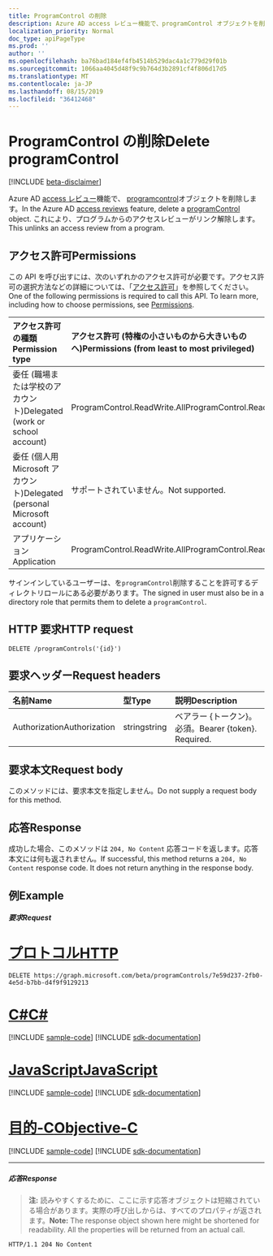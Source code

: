 ```yaml
---
title: ProgramControl の削除
description: Azure AD access レビュー機能で、programControl オブジェクトを削除します。  これにより、プログラムからのアクセスレビューがリンク解除します。
localization_priority: Normal
doc_type: apiPageType
ms.prod: ''
author: ''
ms.openlocfilehash: ba76bad184ef4fb4514b529dac4a1c779d29f01b
ms.sourcegitcommit: 1066aa4045d48f9c9b764d3b2891cf4f806d17d5
ms.translationtype: MT
ms.contentlocale: ja-JP
ms.lasthandoff: 08/15/2019
ms.locfileid: "36412468"
---
```

# <a name="delete-programcontrol"></a><span data-ttu-id="8bdeb-104">ProgramControl の削除</span><span class="sxs-lookup"><span data-stu-id="8bdeb-104">Delete programControl</span></span>

[!INCLUDE [beta-disclaimer](../../includes/beta-disclaimer.md)]

<span data-ttu-id="8bdeb-105">Azure AD [access レビュー](../resources/accessreviews-root.md)機能で、 [programcontrol](../resources/programcontrol.md)オブジェクトを削除します。</span><span class="sxs-lookup"><span data-stu-id="8bdeb-105">In the Azure AD [access reviews](../resources/accessreviews-root.md) feature, delete a [programControl](../resources/programcontrol.md) object.</span></span>  <span data-ttu-id="8bdeb-106">これにより、プログラムからのアクセスレビューがリンク解除します。</span><span class="sxs-lookup"><span data-stu-id="8bdeb-106">This unlinks an access review from a program.</span></span>
## <a name="permissions"></a><span data-ttu-id="8bdeb-107">アクセス許可</span><span class="sxs-lookup"><span data-stu-id="8bdeb-107">Permissions</span></span>
<span data-ttu-id="8bdeb-p103">この API を呼び出すには、次のいずれかのアクセス許可が必要です。アクセス許可の選択方法などの詳細については、「[アクセス許可](/graph/permissions-reference)」を参照してください。</span><span class="sxs-lookup"><span data-stu-id="8bdeb-p103">One of the following permissions is required to call this API. To learn more, including how to choose permissions, see [Permissions](/graph/permissions-reference).</span></span>

|<span data-ttu-id="8bdeb-110">アクセス許可の種類</span><span class="sxs-lookup"><span data-stu-id="8bdeb-110">Permission type</span></span>                        | <span data-ttu-id="8bdeb-111">アクセス許可 (特権の小さいものから大きいものへ)</span><span class="sxs-lookup"><span data-stu-id="8bdeb-111">Permissions (from least to most privileged)</span></span>              |
|:--------------------------------------|:---------------------------------------------------------|
|<span data-ttu-id="8bdeb-112">委任 (職場または学校のアカウント)</span><span class="sxs-lookup"><span data-stu-id="8bdeb-112">Delegated (work or school account)</span></span>     | <span data-ttu-id="8bdeb-113">ProgramControl.ReadWrite.All</span><span class="sxs-lookup"><span data-stu-id="8bdeb-113">ProgramControl.ReadWrite.All</span></span>   |
|<span data-ttu-id="8bdeb-114">委任 (個人用 Microsoft アカウント)</span><span class="sxs-lookup"><span data-stu-id="8bdeb-114">Delegated (personal Microsoft account)</span></span> | <span data-ttu-id="8bdeb-115">サポートされていません。</span><span class="sxs-lookup"><span data-stu-id="8bdeb-115">Not supported.</span></span> |
|<span data-ttu-id="8bdeb-116">アプリケーション</span><span class="sxs-lookup"><span data-stu-id="8bdeb-116">Application</span></span>                            | <span data-ttu-id="8bdeb-117">ProgramControl.ReadWrite.All</span><span class="sxs-lookup"><span data-stu-id="8bdeb-117">ProgramControl.ReadWrite.All</span></span>  |

<span data-ttu-id="8bdeb-118">サインインしているユーザーは、を`programControl`削除することを許可するディレクトリロールにある必要があります。</span><span class="sxs-lookup"><span data-stu-id="8bdeb-118">The signed in user must also be in a directory role that permits them to delete a `programControl`.</span></span>

## <a name="http-request"></a><span data-ttu-id="8bdeb-119">HTTP 要求</span><span class="sxs-lookup"><span data-stu-id="8bdeb-119">HTTP request</span></span>
<!-- { "blockType": "ignored" } -->
```http
DELETE /programControls('{id}')
```
## <a name="request-headers"></a><span data-ttu-id="8bdeb-120">要求ヘッダー</span><span class="sxs-lookup"><span data-stu-id="8bdeb-120">Request headers</span></span>
| <span data-ttu-id="8bdeb-121">名前</span><span class="sxs-lookup"><span data-stu-id="8bdeb-121">Name</span></span>         | <span data-ttu-id="8bdeb-122">型</span><span class="sxs-lookup"><span data-stu-id="8bdeb-122">Type</span></span>        | <span data-ttu-id="8bdeb-123">説明</span><span class="sxs-lookup"><span data-stu-id="8bdeb-123">Description</span></span> |
|:-------------|:------------|:------------|
| <span data-ttu-id="8bdeb-124">Authorization</span><span class="sxs-lookup"><span data-stu-id="8bdeb-124">Authorization</span></span> | <span data-ttu-id="8bdeb-125">string</span><span class="sxs-lookup"><span data-stu-id="8bdeb-125">string</span></span> | <span data-ttu-id="8bdeb-p104">ベアラー \{トークン\}。必須。</span><span class="sxs-lookup"><span data-stu-id="8bdeb-p104">Bearer \{token\}. Required.</span></span> |

## <a name="request-body"></a><span data-ttu-id="8bdeb-128">要求本文</span><span class="sxs-lookup"><span data-stu-id="8bdeb-128">Request body</span></span>
<span data-ttu-id="8bdeb-129">このメソッドには、要求本文を指定しません。</span><span class="sxs-lookup"><span data-stu-id="8bdeb-129">Do not supply a request body for this method.</span></span>


## <a name="response"></a><span data-ttu-id="8bdeb-130">応答</span><span class="sxs-lookup"><span data-stu-id="8bdeb-130">Response</span></span>
<span data-ttu-id="8bdeb-p105">成功した場合、このメソッドは `204, No Content` 応答コードを返します。応答本文には何も返されません。</span><span class="sxs-lookup"><span data-stu-id="8bdeb-p105">If successful, this method returns a `204, No Content` response code. It does not return anything in the response body.</span></span>

## <a name="example"></a><span data-ttu-id="8bdeb-133">例</span><span class="sxs-lookup"><span data-stu-id="8bdeb-133">Example</span></span>
##### <a name="request"></a><span data-ttu-id="8bdeb-134">要求</span><span class="sxs-lookup"><span data-stu-id="8bdeb-134">Request</span></span>

# <a name="httptabhttp"></a>[<span data-ttu-id="8bdeb-135">プロトコル</span><span class="sxs-lookup"><span data-stu-id="8bdeb-135">HTTP</span></span>](#tab/http)
<!-- {
  "blockType": "request",
  "name": "delete_programControl"
}-->
```http
DELETE https://graph.microsoft.com/beta/programControls/7e59d237-2fb0-4e5d-b7bb-d4f9f9129213
```
# <a name="ctabcsharp"></a>[<span data-ttu-id="8bdeb-136">C#</span><span class="sxs-lookup"><span data-stu-id="8bdeb-136">C#</span></span>](#tab/csharp)
[!INCLUDE [sample-code](../includes/snippets/csharp/delete-programcontrol-csharp-snippets.md)]
[!INCLUDE [sdk-documentation](../includes/snippets/snippets-sdk-documentation-link.md)]

# <a name="javascripttabjavascript"></a>[<span data-ttu-id="8bdeb-137">JavaScript</span><span class="sxs-lookup"><span data-stu-id="8bdeb-137">JavaScript</span></span>](#tab/javascript)
[!INCLUDE [sample-code](../includes/snippets/javascript/delete-programcontrol-javascript-snippets.md)]
[!INCLUDE [sdk-documentation](../includes/snippets/snippets-sdk-documentation-link.md)]

# <a name="objective-ctabobjc"></a>[<span data-ttu-id="8bdeb-138">目的-C</span><span class="sxs-lookup"><span data-stu-id="8bdeb-138">Objective-C</span></span>](#tab/objc)
[!INCLUDE [sample-code](../includes/snippets/objc/delete-programcontrol-objc-snippets.md)]
[!INCLUDE [sdk-documentation](../includes/snippets/snippets-sdk-documentation-link.md)]

---

##### <a name="response"></a><span data-ttu-id="8bdeb-139">応答</span><span class="sxs-lookup"><span data-stu-id="8bdeb-139">Response</span></span>
><span data-ttu-id="8bdeb-p106">**注:** 読みやすくするために、ここに示す応答オブジェクトは短縮されている場合があります。実際の呼び出しからは、すべてのプロパティが返されます。</span><span class="sxs-lookup"><span data-stu-id="8bdeb-p106">**Note:** The response object shown here might be shortened for readability. All the properties will be returned from an actual call.</span></span>
<!-- {
  "blockType": "response",
  "truncated": true
} -->
```http
HTTP/1.1 204 No Content
```

<!-- uuid: 8fcb5dbc-d5aa-4681-8e31-b001d5168d79
2017-06-25 00:00:01 UTC -->
<!--
{
  "type": "#page.annotation",
  "description": "Delete programControl",
  "keywords": "",
  "section": "documentation",
  "tocPath": "",
  "suppressions": [
  ]
}
-->
